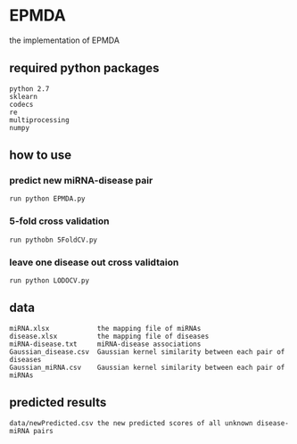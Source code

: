 # EPMDA
the implementation of EPMDA
## required python packages
```
python 2.7
sklearn
codecs
re
multiprocessing
numpy
```
## how to use
### predict new miRNA-disease pair
```
run python EPMDA.py
```
### 5-fold cross validation
```
run pythobn 5FoldCV.py
```
### leave one disease out cross validtaion
```
run python LODOCV.py
```
## data
```
miRNA.xlsx            the mapping file of miRNAs
disease.xlsx          the mapping file of diseases
miRNA-disease.txt     miRNA-disease associations
Gaussian_disease.csv  Gaussian kernel similarity between each pair of diseases
Gaussian_miRNA.csv    Gaussian kernel similarity between each pair of miRNAs
```
## predicted results
```
data/newPredicted.csv the new predicted scores of all unknown disease-miRNA pairs
